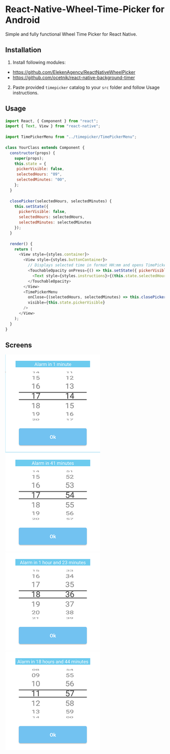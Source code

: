 # React-Native-Wheel-Time-Picker for Android

Simple and fully functional Wheel Time Picker for React Native. 

## Installation 

1. Install following modules:

- https://github.com/ElekenAgency/ReactNativeWheelPicker 
- https://github.com/ocetnik/react-native-background-timer

2. Paste provided	`timepicker` catalog to your `src` folder and follow Usage instructions.

## Usage
```js
import React, { Component } from "react";
import { Text, View } from "react-native";

import TimePickerMenu from "../timepicker/TimePickerMenu";

class YourClass extends Component {
  constructor(props) {
    super(props);
    this.state = {
     pickerVisible: false,
     selectedHours: "09",
     selectedMinutes: "00",
    };
  }

  closePicker(selectedHours, selectedMinutes) {
    this.setState({
      pickerVisible: false,
      selectedHours: selectedHours,
      selectedMinutes: selectedMinutes
    });
  }
  
  render() {
    return (
      <View style={styles.container}>
        <View style={styles.buttonContainer}>
          // Displays selected time in format HH:mm and opens TimePicker
          <TouchableOpacity onPress={() => this.setState({ pickerVisible: true })}>
            <Text style={styles.instructions}>{(this.state.selectedHours) + ":" + (this.state.selectedMinutes)}</Text>
          </TouchableOpacity>
        </View>
        <TimePickerMenu
          onClose={(selectedHours, selectedMinutes) => this.closePicker(selectedHours, selectedMinutes)}
          visible={this.state.pickerVisible}
        />
      </View>
    );
  }
}
```

## Screens

![](./assets/1.png) ![](./assets/2.png) ![](./assets/3.png) ![](./assets/4.png)
